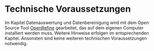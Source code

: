 # Technische Voraussetzungen
Im Kapitel Datenauswertung und Datenbereinigung wird mit dem Open Source Tool <a href="https://openrefine.org/" class="external-link" target="_blank">OpenRefine</a> gearbeitet, das auf dem eigenen Computer installiert werden muss. Weitere Hinweise erfolgen im entsprechenden Kapitel. Ansonsten sind keine weiteren technischen Voraussetzungen notwendig.
